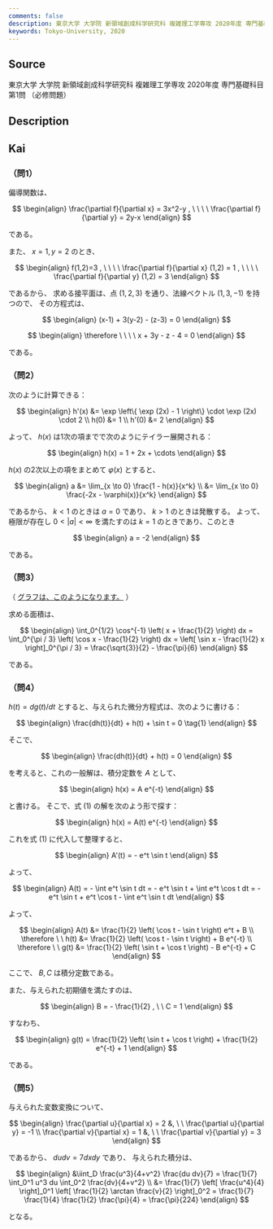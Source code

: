 ```yaml
---
comments: false
description: 東京大学 大学院 新領域創成科学研究科 複雑理工学専攻 2020年度 専門基礎科目 第1問
keywords: Tokyo-University, 2020
---
```


## **Source**
東京大学 大学院 新領域創成科学研究科 複雑理工学専攻 2020年度 専門基礎科目 第1問 （必修問題）

## **Description**

## **Kai**
### （問1）
偏導関数は、

$$
\begin{align}
\frac{\partial f}{\partial x} = 3x^2-y
, \ \ \ \ 
\frac{\partial f}{\partial y} = 2y-x
\end{align}
$$

である。

また、 $x=1,y=2$ のとき、

$$
\begin{align}
f(1,2)=3
, \ \ \ \ 
\frac{\partial f}{\partial x} (1,2) = 1
, \ \ \ \ 
\frac{\partial f}{\partial y} (1,2) = 3
\end{align}
$$

であるから、
求める接平面は、点 $(1,2,3)$ を通り、法線ベクトル $(1,3,-1)$ を持つので、
その方程式は、

$$
\begin{align}
(x-1) + 3(y-2) - (z-3) = 0
\end{align}
$$

$$
\begin{align}
\therefore \ \ \ \ 
x + 3y - z - 4 = 0
\end{align}
$$

である。

### （問2）
次のように計算できる：

$$
\begin{align}
h'(x) &= \exp \left\{ \exp (2x) - 1 \right\}
\cdot \exp (2x) \cdot 2
\\
h(0) &= 1
\\
h'(0) &= 2
\end{align}
$$

よって、 $h(x)$ は1次の項までで次のようにテイラー展開される：

$$
\begin{align}
h(x) = 1 + 2x + \cdots
\end{align}
$$

$h(x)$ の2次以上の項をまとめて $\varphi(x)$ とすると、

$$
\begin{align}
a
&= \lim_{x \to 0} \frac{1 - h(x)}{x^k}
\\
&= \lim_{x \to 0} \frac{-2x - \varphi(x)}{x^k}
\end{align}
$$

であるから、 $k \lt 1$ のときは $a=0$ であり、 $k \gt 1$ のときは発散する。
よって、極限が存在し $0 \lt |a| \lt \infty$ を満たすのは
$k=1$ のときであり、このとき

$$
\begin{align}
a = -2
\end{align}
$$

である。

### （問3）
<p>
（
<a href="https://www.wolframalpha.com/input/?i=%E3%82%B0%E3%83%A9%E3%83%95&assumption=%22FSelect%22+-%3E+%7B%7B%22Plot%22%7D%7D&assumption=%7B%22C%22%2C+%22%E3%82%B0%E3%83%A9%E3%83%95%22%7D+-%3E+%7B%22Calculator%22%7D&assumption=%7B%22F%22%2C+%22Plot%22%2C+%22plotfunction%22%7D+-%3E%22cos%5E%28-1%29%28x%2B1%2F2%29%22&lang=ja">グラフは、このようになります。</a>
）
</p>

求める面積は、

$$
\begin{align}
\int_0^{1/2} \cos^{-1} \left( x + \frac{1}{2} \right) dx
= \int_0^{\pi / 3} \left( \cos x - \frac{1}{2} \right) dx
= \left[ \sin x - \frac{1}{2} x \right]_0^{\pi / 3}
= \frac{\sqrt{3}}{2} - \frac{\pi}{6}
\end{align}
$$

である。

### （問4）
$h(t) = dg(t)/dt$ とすると、与えられた微分方程式は、次のように書ける：

$$
\begin{align}
\frac{dh(t)}{dt} + h(t) + \sin t = 0
\tag{1}
\end{align}
$$

そこで、

$$
\begin{align}
\frac{dh(t)}{dt} + h(t) = 0
\end{align}
$$

を考えると、これの一般解は、積分定数を $A$ として、

$$
\begin{align}
h(x) = A e^{-t}
\end{align}
$$

と書ける。
そこで、式 (1) の解を次のよう形で探す：

$$
\begin{align}
h(x) = A(t) e^{-t}
\end{align}
$$

これを式 (1) に代入して整理すると、

$$
\begin{align}
A'(t) = - e^t \sin t
\end{align}
$$

よって、

$$
\begin{align}
A(t) = - \int e^t \sin t dt
= - e^t \sin t + \int e^t \cos t dt
= - e^t \sin t + e^t \cos t - \int e^t \sin t dt
\end{align}
$$

よって、

$$
\begin{align}
A(t) &= \frac{1}{2} \left( \cos t - \sin t \right) e^t + B
\\
\therefore \ \ 
h(t) &= \frac{1}{2} \left( \cos t - \sin t \right) + B e^{-t}
\\
\therefore \ \ 
g(t) &= \frac{1}{2} \left( \sin t + \cos t \right) - B e^{-t} + C
\end{align}
$$

ここで、 $B, C$ は積分定数である。

また、与えられた初期値を満たすのは、

$$
\begin{align}
B = - \frac{1}{2}
, \ \ 
C = 1
\end{align}
$$

すなわち、

$$
\begin{align}
g(t) = \frac{1}{2} \left( \sin t + \cos t \right) + \frac{1}{2} e^{-t} + 1
\end{align}
$$

である。

### （問5）
与えられた変数変換について、

$$
\begin{align}
\frac{\partial u}{\partial x} = 2
&, \ \ 
\frac{\partial u}{\partial y} = -1
\\
\frac{\partial v}{\partial x} = 1
&, \ \ 
\frac{\partial v}{\partial y} = 3
\end{align}
$$

であるから、 $du dv = 7 dx dy$ であり、
与えられた積分は、

$$
\begin{align}
&\iint_D \frac{u^3}{4+v^2} \frac{du dv}{7}
= \frac{1}{7} \int_0^1 u^3 du \int_0^2 \frac{dv}{4+v^2}
\\
&= \frac{1}{7} \left[ \frac{u^4}{4} \right]_0^1
\left[ \frac{1}{2} \arctan \frac{v}{2} \right]_0^2
= \frac{1}{7} \frac{1}{4} \frac{1}{2} \frac{\pi}{4}
= \frac{\pi}{224}
\end{align}
$$

となる。